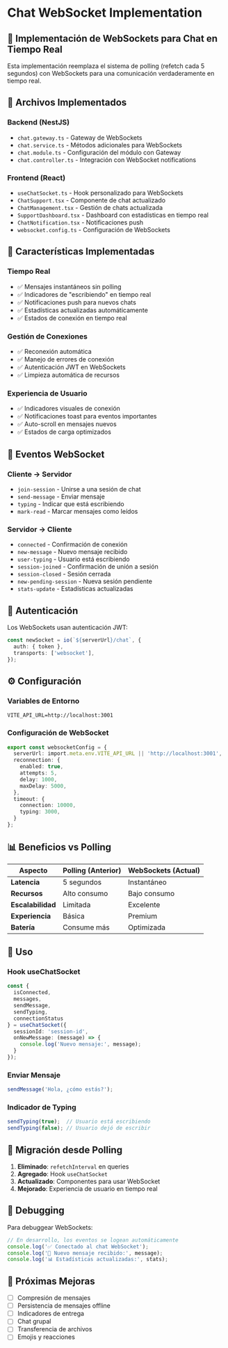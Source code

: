 # Chat WebSocket Implementation

## 🚀 **Implementación de WebSockets para Chat en Tiempo Real**

Esta implementación reemplaza el sistema de polling (refetch cada 5 segundos) con WebSockets para una comunicación verdaderamente en tiempo real.

## 📁 **Archivos Implementados**

### **Backend (NestJS)**
- `chat.gateway.ts` - Gateway de WebSockets
- `chat.service.ts` - Métodos adicionales para WebSockets
- `chat.module.ts` - Configuración del módulo con Gateway
- `chat.controller.ts` - Integración con WebSocket notifications

### **Frontend (React)**
- `useChatSocket.ts` - Hook personalizado para WebSockets
- `ChatSupport.tsx` - Componente de chat actualizado
- `ChatManagement.tsx` - Gestión de chats actualizada
- `SupportDashboard.tsx` - Dashboard con estadísticas en tiempo real
- `ChatNotification.tsx` - Notificaciones push
- `websocket.config.ts` - Configuración de WebSockets

## 🔧 **Características Implementadas**

### **Tiempo Real**
- ✅ Mensajes instantáneos sin polling
- ✅ Indicadores de "escribiendo" en tiempo real
- ✅ Notificaciones push para nuevos chats
- ✅ Estadísticas actualizadas automáticamente
- ✅ Estados de conexión en tiempo real

### **Gestión de Conexiones**
- ✅ Reconexión automática
- ✅ Manejo de errores de conexión
- ✅ Autenticación JWT en WebSockets
- ✅ Limpieza automática de recursos

### **Experiencia de Usuario**
- ✅ Indicadores visuales de conexión
- ✅ Notificaciones toast para eventos importantes
- ✅ Auto-scroll en mensajes nuevos
- ✅ Estados de carga optimizados

## 🎯 **Eventos WebSocket**

### **Cliente → Servidor**
- `join-session` - Unirse a una sesión de chat
- `send-message` - Enviar mensaje
- `typing` - Indicar que está escribiendo
- `mark-read` - Marcar mensajes como leídos

### **Servidor → Cliente**
- `connected` - Confirmación de conexión
- `new-message` - Nuevo mensaje recibido
- `user-typing` - Usuario está escribiendo
- `session-joined` - Confirmación de unión a sesión
- `session-closed` - Sesión cerrada
- `new-pending-session` - Nueva sesión pendiente
- `stats-update` - Estadísticas actualizadas

## 🔐 **Autenticación**

Los WebSockets usan autenticación JWT:
```typescript
const newSocket = io(`${serverUrl}/chat`, {
  auth: { token },
  transports: ['websocket'],
});
```

## ⚙️ **Configuración**

### **Variables de Entorno**
```env
VITE_API_URL=http://localhost:3001
```

### **Configuración de WebSocket**
```typescript
export const websocketConfig = {
  serverUrl: import.meta.env.VITE_API_URL || 'http://localhost:3001',
  reconnection: {
    enabled: true,
    attempts: 5,
    delay: 1000,
    maxDelay: 5000,
  },
  timeout: {
    connection: 10000,
    typing: 3000,
  }
};
```

## 📊 **Beneficios vs Polling**

| Aspecto | Polling (Anterior) | WebSockets (Actual) |
|---------|-------------------|---------------------|
| **Latencia** | 5 segundos | Instantáneo |
| **Recursos** | Alto consumo | Bajo consumo |
| **Escalabilidad** | Limitada | Excelente |
| **Experiencia** | Básica | Premium |
| **Batería** | Consume más | Optimizada |

## 🚀 **Uso**

### **Hook useChatSocket**
```typescript
const {
  isConnected,
  messages,
  sendMessage,
  sendTyping,
  connectionStatus
} = useChatSocket({
  sessionId: 'session-id',
  onNewMessage: (message) => {
    console.log('Nuevo mensaje:', message);
  }
});
```

### **Enviar Mensaje**
```typescript
sendMessage('Hola, ¿cómo estás?');
```

### **Indicador de Typing**
```typescript
sendTyping(true);  // Usuario está escribiendo
sendTyping(false); // Usuario dejó de escribir
```

## 🔄 **Migración desde Polling**

1. **Eliminado**: `refetchInterval` en queries
2. **Agregado**: Hook `useChatSocket`
3. **Actualizado**: Componentes para usar WebSocket
4. **Mejorado**: Experiencia de usuario en tiempo real

## 🐛 **Debugging**

Para debuggear WebSockets:
```typescript
// En desarrollo, los eventos se logean automáticamente
console.log('✅ Conectado al chat WebSocket');
console.log('💬 Nuevo mensaje recibido:', message);
console.log('📊 Estadísticas actualizadas:', stats);
```

## 🔮 **Próximas Mejoras**

- [ ] Compresión de mensajes
- [ ] Persistencia de mensajes offline
- [ ] Indicadores de entrega
- [ ] Chat grupal
- [ ] Transferencia de archivos
- [ ] Emojis y reacciones
